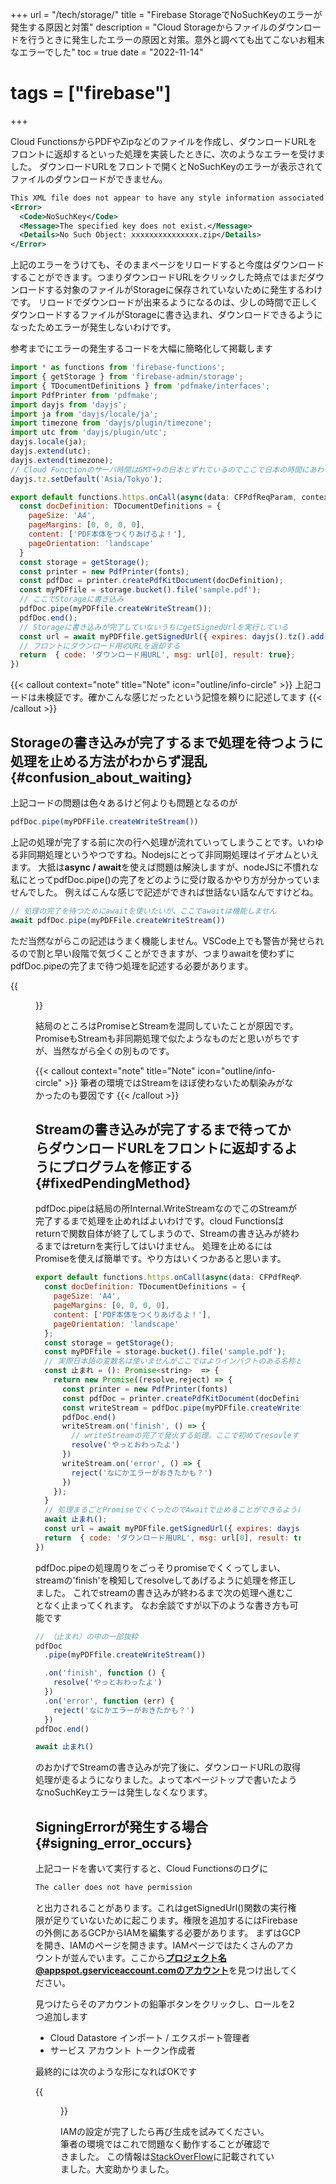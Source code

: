 +++
url = "/tech/storage/"
title = "Firebase StorageでNoSuchKeyのエラーが発生する原因と対策"
description = "Cloud Storageからファイルのダウンロードを行うときに発生したエラーの原因と対策。意外と調べても出てこないお粗末なエラーでした"
toc = true
date = "2022-11-14"
# tags = ["firebase"]
+++

Cloud FunctionsからPDFやZipなどのファイルを作成し、ダウンロードURLをフロントに返却するといった処理を実装したときに、次のようなエラーを受けました。
ダウンロードURLをフロントで開くとNoSuchKeyのエラーが表示されてファイルのダウンロードができません。

```xml
This XML file does not appear to have any style information associated with it. The document tree is shown below.
<Error>
  <Code>NoSuchKey</Code>
  <Message>The specified key does not exist.</Message>
  <Details>No Such Object: xxxxxxxxxxxxxxx.zip</Details>
</Error>
```

上記のエラーをうけても、そのままページをリロードすると今度はダウンロードすることができます。つまりダウンロードURLをクリックした時点ではまだダウンロードする対象のファイルがStorageに保存されていないために発生するわけです。
リロードでダウンロードが出来るようになるのは、少しの時間で正しくダウンロードするファイルがStorageに書き込まれ、ダウンロードできるようになったためエラーが発生しないわけです。

参考までにエラーの発生するコードを大幅に簡略化して掲載します

```javascript
import * as functions from 'firebase-functions';
import { getStorage } from 'firebase-admin/storage';
import { TDocumentDefinitions } from 'pdfmake/interfaces';
import PdfPrinter from 'pdfmake';
import dayjs from 'dayjs';
import ja from 'dayjs/locale/ja';
import timezone from 'dayjs/plugin/timezone';
import utc from 'dayjs/plugin/utc';
dayjs.locale(ja);
dayjs.extend(utc);
dayjs.extend(timezone);
// Cloud Functionのサーバ時間はGMT+9の日本とずれているのでここで日本の時間にあわせてもらう
dayjs.tz.setDefault('Asia/Tokyo');

export default functions.https.onCall(async(data: CFPdfReqParam, context):Promise<onCallResIf> => {
  const docDefinition: TDocumentDefinitions = {
    pageSize: 'A4',
    pageMargins: [0, 0, 0, 0],
    content: ['PDF本体をつくりあげるよ！'],
    pageOrientation: 'landscape'
  }
  const storage = getStorage();
  const printer = new PdfPrinter(fonts);
  const pdfDoc = printer.createPdfKitDocument(docDefinition);
  const myPDFfile = storage.bucket().file('sample.pdf');
  // ここでStorageに書き込み
  pdfDoc.pipe(myPDFfile.createWriteStream());
  pdfDoc.end();
  // Storageに書き込みが完了していないうちにgetSignedUrlを実行している
  const url = await myPDFfile.getSignedUrl({ expires: dayjs().tz().add(2, 'hour').valueOf(), action: 'read' });
  // フロントにダウンロード用のURLを返却する
  return  { code: 'ダウンロード用URL', msg: url[0], result: true};
})

```

{{< callout context="note" title="Note" icon="outline/info-circle" >}}
上記コードは未検証です。確かこんな感じだったという記憶を頼りに記述してます
{{< /callout >}}

## Storageの書き込みが完了するまで処理を待つように処理を止める方法がわからず混乱{#confusion_about_waiting}

上記コードの問題は色々あるけど何よりも問題となるのが

```javascript
pdfDoc.pipe(myPDFFile.createWriteStream())
```

上記の処理が完了する前に次の行へ処理が流れていってしまうことです。いわゆる非同期処理というやつですね。Nodejsにとって非同期処理はイデオムといえます。
大抵は**async / await**を使えば問題は解決しますが、nodeJSに不慣れな私にとってpdfDoc.pipe()の完了をどのように受け取るかやり方が分かっていませんでした。
例えばこんな感じで記述ができれば世話ない話なんですけどね。

```javascript
// 処理の完了を待つためにawaitを使いたいが、ここでawaitは機能しません
await pdfDoc.pipe(myPDFFile.createWriteStream())
```

ただ当然ながらこの記述はうまく機能しません。VSCode上でも警告が発せられるので割と早い段階で気づくことができますが、つまりawaitを使わずにpdfDoc.pipeの完了まで待つ処理を記述する必要があります。

{{<figure src="await.png"  alt="awaitはこの式に対しては効果が有りません。Tsのエラーメッセージは開発における重要なヒントです" caption="awaitはこの式に対しては効果が有りません。Tsのエラーメッセージは開発における重要なヒントです" >}}

結局のところはPromiseとStreamを混同していたことが原因です。PromiseもStreamも非同期処理で似たようなものだと思いがちですが、当然ながら全くの別ものです。

{{< callout context="note" title="Note" icon="outline/info-circle" >}}
筆者の環境ではStreamをほぼ使わないため馴染みがなかったのも要因です
{{< /callout >}}

## Streamの書き込みが完了するまで待ってからダウンロードURLをフロントに返却するようにプログラムを修正する{#fixedPendingMethod}

pdfDoc.pipeは結局の所Internal.WriteStreamなのでこのStreamが完了するまで処理を止めればよいわけです。cloud Functionsはreturnで関数自体が終了してしまうので、Streamの書き込みが終わるまではreturnを実行してはいけません。
処理を止めるにはPromiseを使えば簡単です。やり方はいくつかあると思います。

```javascript
export default functions.https.onCall(async(data: CFPdfReqParam, context):Promise<onCallResIf> => {
  const docDefinition: TDocumentDefinitions = {
    pageSize: 'A4',
    pageMargins: [0, 0, 0, 0],
    content: ['PDF本体をつくりあげるよ！'],
    pageOrientation: 'landscape'
  };
  const storage = getStorage();
  const myPDFfile = storage.bucket().file('sample.pdf');
  // 実際日本語の変数名は使いませんがここではよりインパクトのある名称として日本語をあえて使用しました
  const 止まれ = (): Promise<string>  => {
    return new Promise((resolve,reject) => {
      const printer = new PdfPrinter(fonts)
      const pdfDoc = printer.createPdfKitDocument(docDefinition)
      const writeStream = pdfDoc.pipe(myPDFfile.createWriteStream())
      pdfDoc.end()
      writeStream.on('finish', () => {
        // writeStreamの完了で発火する処理。ここで初めてresovleする
        resolve('やっとおわったよ')
      })
      writeStream.on('error', () => {
        reject('なにかエラーがおきたかも？')
      })
    });
  }
  // 処理まるごとPromiseでくくったのでAwaitで止めることができるようになった
  await 止まれ();
  const url = await myPDFfile.getSignedUrl({ expires: dayjs().tz().add(2, 'hour').valueOf(), action: 'read' });
  return  { code: 'ダウンロード用URL', msg: url[0], result: true};
})
```

pdfDoc.pipeの処理周りをごっそりpromiseでくくってしまい、streamの'finish'を検知してresolveしてあげるように処理を修正しました。
これでstreamの書き込みが終わるまで次の処理へ進むことなく止まってくれます。
なお余談ですが以下のような書き方も可能です

```javascript
// （止まれ）の中の一部抜粋
pdfDoc
  .pipe(myPDFfile.createWriteStream())

  .on('finish', function () {
    resolve('やっとおわったよ')
  })
  .on('error', function (err) {
    reject('なにかエラーがおきたかも？')
  })
pdfDoc.end()
```

```javascript
await 止まれ()
```

のおかげでStreamの書き込みが完了後に、ダウンロードURLの取得処理が走るようになりました。よって本ページトップで書いたようなnoSuchKeyエラーは発生しなくなります。

## SigningErrorが発生する場合{#signing_error_occurs}

上記コードを書いて実行すると、Cloud Functionsのログに

```bash {frame="none"}
The caller does not have permission
```

と出力されることがあります。これはgetSignedUrl()関数の実行権限が足りていないために起こります。権限を追加するにはFirebaseの外側にあるGCPからIAMを編集する必要があります。
まずはGCPを開き、IAMのページを開きます。IAMページではたくさんのアカウントが並んでいます。ここから**プロジェクト名@appspot.gserviceaccount.comのアカウント**を見つけ出してください。

見つけたらそのアカウントの鉛筆ボタンをクリックし、ロールを2つ追加します

- Cloud Datastore インポート / エクスポート管理者
- サービス アカウント トークン作成者

最終的には次のような形になればOKです

{{<figure src="iam.png"  alt="IAMからロールを2つ追加して最終的なかたちはこの画面のようになっているはずです。" caption="IAMからロールを2つ追加して最終的なかたちはこの画面のようになっているはずです。" >}}

IAMの設定が完了したら再び生成を試みてください。筆者の環境ではこれで問題なく動作することが確認できました。
この情報は[StackOverFlow](https://stackoverflow.com/questions/53305784/signingerror-with-firebase-getsignedurl)に記載されていました。大変助かりました。
